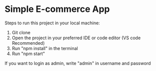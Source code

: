 # Simple E-commerce App

Steps to run this project in your local machine:
1. Git clone
2. Open the project in your preferred IDE or code editor (VS code Recommended)
3. Run "npm install" in the terminal
4. Run "npm start"

If you want to login as admin, write "admin" in username and password

